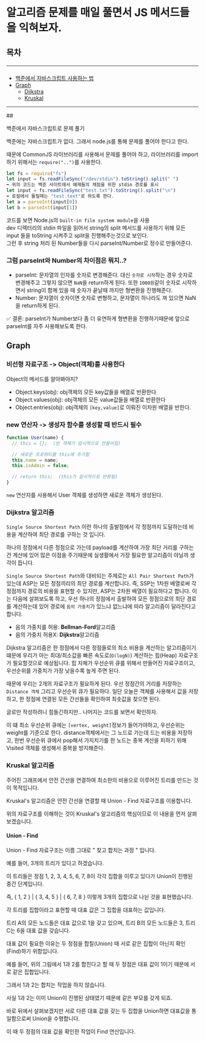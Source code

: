 # 알고리즘 문제를 매일 풀면서 JS 메서드들을 익혀보자.

## 목차 <hr/>
- <a href="#1">백준에서 자바스크립트 사용하는 법</a>
- <a href="#2">Graph</a>
    - <a href="#2_1">Dijkstra</a>
    - <a href="#2_2">Kruskal</a>
<hr/>
## <p id="1">백준에서 자바스크립트로 문제 풀기</p>
백준에는 자바스크립트가 없다. 그래서 node.js를 통해 문제를 풀어야 한다고 한다.  

때문에 CommonJS 라이브러리를 사용해서 문제를 풀어야 하고, 라이브러리를 import 하기 위해서는 `require("..")`를 사용한다.  

```js
let fs = require("fs")
let input = fs.readFileSync("/dev/stdin").toString().split(" ")
➡️ 위의 코드는 백준 사이트에서 예제들의 채점을 위한 stdin 경로를 표시
let input = fs.readFileSync("test.txt").toString().split("\n")
➡️ 로컬에서 돌릴때는 "test.text"로 하도록 한다.
let a = parseInt(input[0])
let b = parseInt(input[1])
```
코드를 보면 Node.js의 `built-in file system module`을 사용  
dev 디렉터리의 stdin 파일을 읽어서 string의 split 메서드를 사용하기 위해 모든 input 들을 toString 시켜주고 split을 진행해주는것으로 보인다.  
그런 후 string 처리 된 Number들을 다시 parseInt/Number로 정수로 만들어준다.  

### 그럼 parseInt와 Number의 차이점은 뭐지..?
- parseInt: 문자열의 인자를 숫자로 변경해준다. 대신 `숫자로 시작`하는 경우 숫자로 변경해주고 그렇지 않으면 `NaN`을 return하게 된다.  또한 `1000원`같이 숫자로 시작하면서 string이 함께 있을 때 숫자가 끝날때 까지만 형변환을 진행해준다.  
- Number: 문자열이 숫자이면 숫자로 변형하고, 문자열이 하나라도 껴 있으면 NaN을 return하게 된다. 

✅ 결론: parseInt가 Number보다 좀 더 유연하게 형변환을 진행하기때문에 앞으로 parseInt를 자주 사용해보도록 한다.
## <p id="2">Graph</p>

### 비선형 자료구조 -> Object(객체)를 사용한다
Object의 메서드를 알아봐야지? 
- Object.keys(obj): obj객체의 모든 key값들을 배열로 반환한다
- Object.values(obj): obj객체의 모든 value값들을 배열로 반환한다
- Object.entries(obj): obj객체의 `[key,value]`로 이뤄진 이차원 배열을 반한다.

### new 연산자 -> 생성자 함수를 생성할 때 반드시 필수
```js
function User(name) {
  // this = {};  (빈 객체가 암시적으로 만들어짐)

  // 새로운 프로퍼티를 this에 추가함
  this.name = name;
  this.isAdmin = false;

  // return this;  (this가 암시적으로 반환됨)
}
```
`new` 연산자를 사용해서 User 객체를 생성하면 새로운 객체가 생성된다.

### <p id="2_1">Dijkstra 알고리즘</p>

`Single Source Shortest Path` 이란 하나의 출발점에서 각 정점까지 도달하는데 비용을 계산하여 최단 경로를 구하는 것 입니다. 

하나의 정점에서 다른 정점으로 가는데 payload를 계산하여 가장 최단 거리를 구하는건 계산에 있어 많은 이점을 주기때문에 실생활에서 가장 필요한 알고리즘이 아닐까 생각이 듭니다. 

`Single Source Shortest Path`와 대비되는 주제로는 `All Pair Shortest Path`가 있는데 ASP는 모든 정점끼리의 최단 경로를 계산합니다. 즉, SSP는 1차원 배열로써 각 정점까지 경로의 비용을 표현할 수 있지만, ASP는 2차원 배열이 필요하다고 합니다. 이는 다음에 살펴보도록 하고, 우선 하나의 정점에서 출발하여 모든 정점으로의 최단 경로를 계산하는데 있어 경로에 `음의 가중치`가 있느냐 없느냐에 따라 알고리즘이 달라진다고 합니다.  

- 음의 가중치를 허용: **Bellman-Ford**알고리즘
- 음의 가중치 허용X: **Dijkstra**알고리즘

Dijkstra 알고리즘은 한 정점에서 다른 정점들로의 최소 비용을 계산하는 알고리즘이기 떄문에 우리가 아는 최대/최소값을 빠른 속도로(`O(logN)`) 계산하는 힙(Heap) 자료구조가 필요할것으로 예상됩니다. 힙 자체가 우선순위 큐를 위해서 만들어진 자료구조이고, 우선순위를 가중치가 가장 낮을수록 높게 주면 된다.  

때문에 우리는 2개의 자료구조가 필요하게 된다. 우선 정점간의 거리를 저장하는 `Distance 객체` 그리고 우선순위 큐가 필요하다. 일단 오늘은 객체를 사용해서 값을 저장하고, 한 정점에 연결된 모든 간선들을 확인하여 최솟값을 찾으면 된다.

글로만 작성하려니 힘들긴하지만.. 나머지는 코드를 보면서 확인하자.

이 떄 최소 우선순위 큐에는 `[vertex, weight]`정보가 들어가야하고, 우선순위는 weight를 기준으로 한다. distance객체에서는 그 노드로 가는데 드는 비용을 저장하고, 한번 우선순위 큐에서 pop해서 가지치기를 한 노드는 중복 계산을 피하기 위해 Visited 객체를 생성해서 중복을 방지해준다.

### <p id="2_2">Kruskal 알고리즘</p>

주어진 그래프에서 안전 간선을 연결하여 최소한의 비용으로 이루어진 트리를 만드는 것이 목적입니다.  

Kruskal's 알고리즘은 안전 간선을 연결할 때 Union - Find 자료구조를 이용합니다.  

위의 자료구조를 이해하는 것이 Kruskal's 알고리즘의 핵심이므로 이 내용을 먼저 살펴보겠습니다.  

#### Union - Find

Union - Find 자료구조는 이름 그대로 " 찾고 합치는 과정 " 입니다.

예를 들어, 3개의 트리가 있다고 하겠습니다.

이 트리들은 정점 1, 2, 3, 4, 5, 6, 7, 8이 각각 집합을 이루고 있다가 Union이 진행된 중간 단계입니다.

즉, { 1, 2 }  |  { 3, 4, 5 }  |  { 6, 7, 8 } 이렇게 3개의 집합으로 나뉜 것을 표현했습니다.

각 트리를 집합이라고 표현할 때 대표 값은 그 집합을 대표하는 값입니다.

트리 A의 모든 노드들은 대표 값으로 1을 갖고 있으며, 트리 B의 모든 노드들은 3, 트리 C는 6을 대표 값을 갖습니다.

대표 값이 필요한 이유는 두 정점을 합칠(Union) 때 서로 같은 집합이 아닌지 확인(Find)하기 위함입니다.

예를 들어, 위의 그림에서 1과 2를 합친다고 할 때 두 정점은 대표 값이 1이기 때문에 서로 같은 집합입니다.

그래서 1과 2는 합치는 작업을 하지 않습니다.

사실 1과 2는 이미 Union이 진행된 상태였기 때문에 같은 부모를 갖게 되죠.

바로 뒤에서 살펴보겠지만 서로 다른 대표 값을 갖는 두 집합을 Union하면 대표값을 통일함으로써 Union을 수행합니다.

이 때 두 정점의 대표 값을 확인한 작업이 Find 연산입니다.